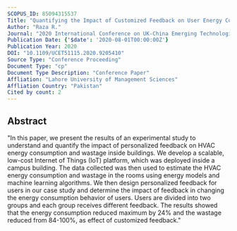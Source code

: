 ```yaml
---
SCOPUS_ID: 85094315537
Title: "Quantifying the Impact of Customized Feedback on User Energy Consumption Behavior with Low-cost IoT Setup"
Author: "Raza R."
Journal: "2020 International Conference on UK-China Emerging Technologies, UCET 2020"
Publication Date: {'$date': '2020-08-01T00:00:00Z'}
Publication Year: 2020
DOI: "10.1109/UCET51115.2020.9205410"
Source Type: "Conference Proceeding"
Document Type: "cp"
Document Type Description: "Conference Paper"
Affliation: "Lahore University of Management Sciences"
Affliation Country: "Pakistan"
Cited by count: 2
---
```


## Abstract
"In this paper, we present the results of an experimental study to understand and quantify the impact of personalized feedback on HVAC energy consumption and wastage inside buildings. We develop a scalable, low-cost Internet of Things (IoT) platform, which was deployed inside a campus building. The data collected was then used to estimate the HVAC energy consumption and wastage in the rooms using energy models and machine learning algorithms. We then design personalized feedback for users in our case study and determine the impact of feedback in changing the energy consumption behavior of users. Users are divided into two groups and each group receives different feedback. The results showed that the energy consumption reduced maximum by 24% and the wastage reduced from 84-100%, as effect of customized feedback."

